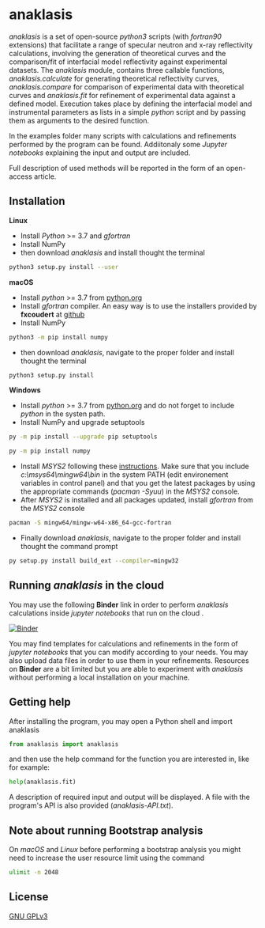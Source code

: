 # anaklasis 

_anaklasis_ is a set of open-source _python3_ scripts (with _fortran90_ extensions) that facilitate a range of specular neutron and x-ray reflectivity calculations, involving the generation of theoretical curves and the comparison/fit of interfacial model reflectivity against experimental datasets.  The _anaklasis_ module, contains three callable functions, _anaklasis.calculate_ for generating theoretical reflectivity curves, _anaklasis.compare_ for comparison of experimental data with theoretical curves and _anaklasis.fit_ for refinement of experimental data against a defined model. Execution takes place by defining the interfacial model and instrumental parameters as lists in a simple _python_ script and by passing them as arguments to the desired function.

In the examples folder many scripts with calculations and refinements performed by the program can be found. Addiitonaly some _Jupyter notebooks_ explaining the input and output are included.

Full description of used methods will be reported in the form of an open-access article.

## Installation

**Linux**

- Install _Python_ >= 3.7 and _gfortran_
- Install NumPy
- then download _anaklasis_ and install thought the terminal

```bash
python3 setup.py install --user
```

**macOS**

- Install _python_ >= 3.7 from [python.org](https://www.python.org/downloads/)
- Install _gfortran_ compiler. An easy way is to use the installers provided by **fxcoudert** at [github](https://github.com/fxcoudert/gfortran-for-macOS)
- Install NumPy  

```bash
python3 -m pip install numpy
```

- then download _anaklasis_, navigate to the proper folder  and install thought the terminal

```bash
python3 setup.py install
```

**Windows**

- Install _python_ >= 3.7 from [python.org](https://www.python.org/downloads/) and do not forget to include _python_ in the systen path.
- Install NumPy and upgrade setuptools
```bash
py -m pip install --upgrade pip setuptools

py -m pip install numpy
```
- Install _MSYS2_ following these [instructions](https://www.scivision.dev/install-msys2-windows). Make sure that you include _c:\msys64\mingw64\bin_ in the system PATH (edit environement variables in control panel) and that you get the latest packages by using the appropriate commands (_pacman_ _-Syuu_) in the _MSYS2_ console.
- After _MSYS2_ is installed and all packages updated, install _gfortran_ from the _MSYS2_ console

```bash
pacman -S mingw64/mingw-w64-x86_64-gcc-fortran
```

- Finally download _anaklasis_, navigate to the proper folder and install thought the command prompt

```bash
py setup.py install build_ext --compiler=mingw32
```

## Running _anaklasis_ in the cloud

You may use the following **Binder** link in order to perform _anaklasis_ calculations inside _jupyter notebooks_ that run on the cloud .

[![Binder](https://mybinder.org/badge_logo.svg)](https://mybinder.org/v2/gh/alexandros-koutsioumpas/anaklasis/HEAD?filepath=templates_binder)

You may find templates for calculations and refinements in the form of _jupyter notebooks_ that you can modify according to your needs. You may also upload data files in order to use them in your refinements. Resources on **Binder** are a bit limited but you are able to experiment with _anaklasis_ without performing a local installation on your machine.

## Getting help

After installing the program, you may open a Python shell and import anaklasis

```python
from anaklasis import anaklasis
```

and then use the help command for the function you are interested in, like for example:

```python
help(anaklasis.fit)
```

A description of required input and output will be displayed. A file with the program's API is also provided (_anaklasis-API.txt_).

## Note about running Bootstrap analysis

On _macOS_ and _Linux_ before performing a bootstrap analysis you might need to increase the user resource limit using the command

```bash
ulimit -n 2048
```

## License
[GNU GPLv3](https://choosealicense.com/licenses/gpl-3.0/)


